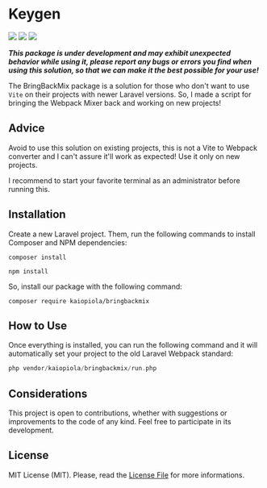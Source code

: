 # Keygen

<a target="_blank" href="https://packagist.org/packages/kaiopiola/bringbackmix" ><img src="https://img.shields.io/packagist/dt/kaiopiola/bringbackmix?color=%2300FFF" /></a>
<a target="_blank" href="https://packagist.org/packages/kaiopiola/bringbackmix" ><img src="https://img.shields.io/packagist/v/kaiopiola/bringbackmix?color=%23888888&label=version" /></a>
<a target="_blank" href="https://packagist.org/packages/kaiopiola/bringbackmix" ><img src="https://img.shields.io/packagist/php-v/kaiopiola/bringbackmix" /></a> 


***This package is under development and may exhibit unexpected behavior while using it, please report any bugs or errors you find when using this solution, so that we can make it the best possible for your use!***


The BringBackMix package is a solution for those who don't want to use ```Vite``` on their projects with newer Laravel versions. So, I made a script for bringing the Webpack Mixer back and working on new projects!

## Advice

Avoid to use this solution on existing projects, this is not a Vite to Webpack converter and I can't assure it'll work as expected!
Use it only on new projects.

I recommend to start your favorite terminal as an administrator before running this. 

## Installation

Create a new Laravel project.
Them, run the following commands to install Composer and NPM dependencies:

```console 
composer install
```

```console 
npm install
```

So, install our package with the following command:

```console 
composer require kaiopiola/bringbackmix
```

## How to Use

Once everything is installed, you can run the following command and it will automatically set your project to the old Laravel Webpack standard:

``` php
php vendor/kaiopiola/bringbackmix/run.php
```

## Considerations

This project is open to contributions, whether with suggestions or improvements to the code of any kind.
Feel free to participate in its development.

## License
MIT License (MIT). Please, read the [License File](LICENSE) for more informations.
